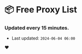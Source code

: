 # :package: Free Proxy List
### Updated every 15 minutes.

- Last updated: `2024-06-04 06:00`

:heart:
